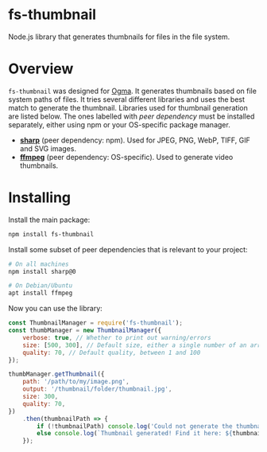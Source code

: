 # fs-thumbnail

Node.js library that generates thumbnails for files in the file system.

# Overview

`fs-thumbnail` was designed for [Ogma](https://github.com/TimboKZ/Ogma). It generates thumbnails based on file system
paths of files. It tries several different libraries and uses the best match to generate the thumbnail. Libraries used
for thumbnail generation are listed below. The ones labelled with *peer dependency* must be installed separately, either
 using npm or your OS-specific package manager.
* **[sharp](https://github.com/lovell/sharp)** (peer dependency: npm). Used for JPEG, PNG, WebP, TIFF, GIF and SVG
images.
* **[ffmpeg](https://ffmpeg.org/)** (peer dependency: OS-specific). Used to generate video thumbnails.

# Installing

Install the main package:
```bash
npm install fs-thumbnail
```

Install some subset of peer dependencies that is relevant to your project:
```bash
# On all machines
npm install sharp@0

# On Debian/Ubuntu
apt install ffmpeg
```

Now you can use the library:
```js
const ThumbnailManager = require('fs-thumbnail');
const thumbManager = new ThumbnailManager({
    verbose: true, // Whether to print out warning/errors
    size: [500, 300], // Default size, either a single number of an array of two numbers - [width, height].
    quality: 70, // Default quality, between 1 and 100
});

thumbManager.getThumbnail({
    path: '/path/to/my/image.png',
    output: '/thumbnail/folder/thumbnail.jpg',
    size: 300,
    quality: 70,
})
    .then(thumbnailPath => {
        if (!thumbnailPath) console.log('Could not generate the thumbnail!');
        else console.log(`Thumbnail generated! Find it here: ${thumbnailPath}`);
    });
```
